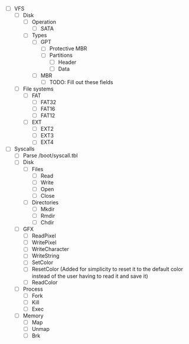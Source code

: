 - [ ] VFS
    - [ ] Disk
        - [ ] Operation 
            - [ ] SATA
        - [ ] Types
            - [ ] GPT
                - [ ] Protective MBR
                - [ ] Partitions
                    - [ ] Header
                    - [ ] Data
            - [ ] MBR
                - [ ] TODO: Fill out these fields
    - [ ] File systems
        - [ ] FAT
            - [ ] FAT32
            - [ ] FAT16
            - [ ] FAT12
        - [ ] EXT
            - [ ] EXT2
            - [ ] EXT3
            - [ ] EXT4

- [ ] Syscalls
    - [ ] Parse /boot/syscall.tbl
    - [ ] Disk
        - [ ] Files
            - [ ] Read
            - [ ] Write
            - [ ] Open
            - [ ] Close
        - [ ] Directories
            - [ ] Mkdir
            - [ ] Rmdir
            - [ ] Chdir
    - [ ] GFX
        - [ ] ReadPixel
        - [ ] WritePixel
        - [ ] WriteCharacter
        - [ ] WriteString
        - [ ] SetColor
        - [ ] ResetColor (Added for simplicity to reset it to the default color instead of the user having to read it and save it)
        - [ ] ReadColor
    - [ ] Process
        - [ ] Fork
        - [ ] Kill
        - [ ] Exec
    - [ ] Memory
        - [ ] Map
        - [ ] Unmap
        - [ ] Brk